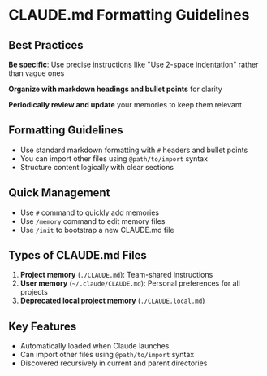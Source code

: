 # CLAUDE.md Formatting Guidelines

## Best Practices

**Be specific**: Use precise instructions like "Use 2-space indentation" rather than vague ones

**Organize with markdown headings and bullet points** for clarity

**Periodically review and update** your memories to keep them relevant

## Formatting Guidelines

- Use standard markdown formatting with `#` headers and bullet points
- You can import other files using `@path/to/import` syntax
- Structure content logically with clear sections

## Quick Management

- Use `#` command to quickly add memories
- Use `/memory` command to edit memory files
- Use `/init` to bootstrap a new CLAUDE.md file

## Types of CLAUDE.md Files

1. **Project memory** (`./CLAUDE.md`): Team-shared instructions
2. **User memory** (`~/.claude/CLAUDE.md`): Personal preferences for all projects
3. **Deprecated local project memory** (`./CLAUDE.local.md`)

## Key Features

- Automatically loaded when Claude launches
- Can import other files using `@path/to/import` syntax
- Discovered recursively in current and parent directories